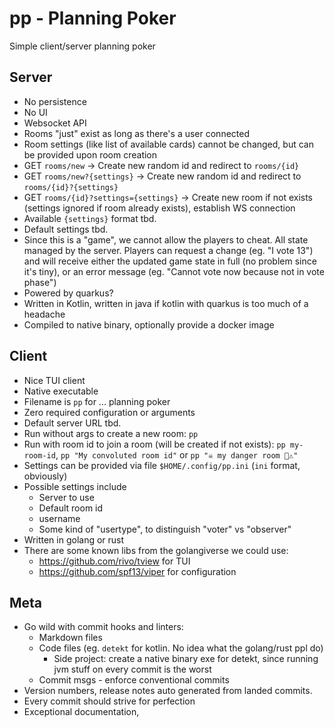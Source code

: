 # pp - Planning Poker

Simple client/server planning poker

## Server

- No persistence
- No UI
- Websocket API
- Rooms "just" exist as long as there's a user connected
- Room settings (like list of available cards) cannot be changed, but can be provided upon room creation 
- GET `rooms/new` → Create new random id and redirect to `rooms/{id}`
- GET `rooms/new?{settings}` → Create new random id and redirect to `rooms/{id}?{settings}`
- GET `rooms/{id}?settings={settings}` → Create new room if not exists (settings ignored if room already exists),
  establish WS connection
- Available `{settings}` format tbd.
- Default settings tbd.
- Since this is a "game", we cannot allow the players to cheat. All state managed by the server. Players can request a
  change (eg. "I vote 13") and will receive either the updated game state in full (no problem since it's tiny), or an
  error message (eg. "Cannot vote now because not in vote phase")
- Powered by quarkus?
- Written in Kotlin, written in java if kotlin with quarkus is too much of a headache
- Compiled to native binary, optionally provide a docker image

## Client

- Nice TUI client
- Native executable
- Filename is `pp` for ... planning poker
- Zero required configuration or arguments
- Default server URL tbd.
- Run without args to create a new room: `pp`
- Run with room id to join a room (will be created if not exists): `pp my-room-id`, `pp "My convoluted room id"` or
  `pp "☠️ my danger room 🚨⚠️"`
- Settings can be provided via file `$HOME/.config/pp.ini` (`ini` format, obviously)
- Possible settings include
  - Server to use
  - Default room id
  - username
  - Some kind of "usertype", to distinguish "voter" vs "observer"
- Written in golang or rust
- There are some known libs from the golangiverse we could use:
  - https://github.com/rivo/tview for TUI
  - https://github.com/spf13/viper for configuration

## Meta

- Go wild with commit hooks and linters:
  - Markdown files
  - Code files (eg. `detekt` for kotlin. No idea what the golang/rust ppl do)
    - Side project: create a native binary exe for detekt, since running jvm stuff on every commit is the worst 
  - Commit msgs - enforce conventional commits
- Version numbers, release notes auto generated from landed commits.
- Every commit should strive for perfection
- Exceptional documentation,
